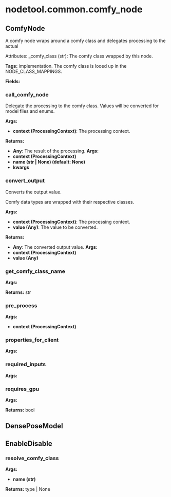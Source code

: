 # nodetool.common.comfy_node

## ComfyNode

A comfy node wraps around a comfy class and delegates processing to the actual

Attributes:
_comfy_class (str): The comfy class wrapped by this node.

**Tags:** implementation. The comfy class is looed up in the NODE_CLASS_MAPPINGS.

**Fields:**

### call_comfy_node

Delegate the processing to the comfy class.
Values will be converted for model files and enums.


**Args:**

- **context (ProcessingContext)**: The processing context.


**Returns:**

- **Any**: The result of the processing.
**Args:**
- **context (ProcessingContext)**
- **name (str | None) (default: None)**
- **kwargs**

### convert_output

Converts the output value.

Comfy data types are wrapped with their respective classes.


**Args:**

- **context (ProcessingContext)**: The processing context.
- **value (Any)**: The value to be converted.


**Returns:**

- **Any**: The converted output value.
**Args:**
- **context (ProcessingContext)**
- **value (Any)**

### get_comfy_class_name

**Args:**

**Returns:** str

### pre_process

**Args:**
- **context (ProcessingContext)**

### properties_for_client

**Args:**

### required_inputs

**Args:**

### requires_gpu

**Args:**

**Returns:** bool


## DensePoseModel

## EnableDisable

### resolve_comfy_class

**Args:**
- **name (str)**

**Returns:** type | None

